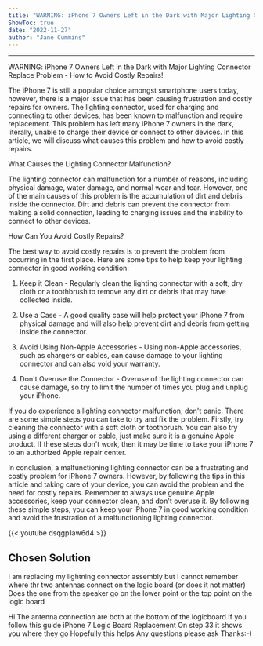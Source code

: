 ```yaml
---
title: "WARNING: iPhone 7 Owners Left in the Dark with Major Lighting Connector Replace Problem - How to Avoid Costly Repairs!"
ShowToc: true 
date: "2022-11-27"
author: "Jane Cummins"
---
```

*****
WARNING: iPhone 7 Owners Left in the Dark with Major Lighting Connector Replace Problem - How to Avoid Costly Repairs!

The iPhone 7 is still a popular choice amongst smartphone users today, however, there is a major issue that has been causing frustration and costly repairs for owners. The lighting connector, used for charging and connecting to other devices, has been known to malfunction and require replacement. This problem has left many iPhone 7 owners in the dark, literally, unable to charge their device or connect to other devices. In this article, we will discuss what causes this problem and how to avoid costly repairs.

What Causes the Lighting Connector Malfunction?

The lighting connector can malfunction for a number of reasons, including physical damage, water damage, and normal wear and tear. However, one of the main causes of this problem is the accumulation of dirt and debris inside the connector. Dirt and debris can prevent the connector from making a solid connection, leading to charging issues and the inability to connect to other devices.

How Can You Avoid Costly Repairs?

The best way to avoid costly repairs is to prevent the problem from occurring in the first place. Here are some tips to help keep your lighting connector in good working condition:

1. Keep it Clean - Regularly clean the lighting connector with a soft, dry cloth or a toothbrush to remove any dirt or debris that may have collected inside.

2. Use a Case - A good quality case will help protect your iPhone 7 from physical damage and will also help prevent dirt and debris from getting inside the connector.

3. Avoid Using Non-Apple Accessories - Using non-Apple accessories, such as chargers or cables, can cause damage to your lighting connector and can also void your warranty.

4. Don't Overuse the Connector - Overuse of the lighting connector can cause damage, so try to limit the number of times you plug and unplug your iPhone.

If you do experience a lighting connector malfunction, don't panic. There are some simple steps you can take to try and fix the problem. Firstly, try cleaning the connector with a soft cloth or toothbrush. You can also try using a different charger or cable, just make sure it is a genuine Apple product. If these steps don't work, then it may be time to take your iPhone 7 to an authorized Apple repair center.

In conclusion, a malfunctioning lighting connector can be a frustrating and costly problem for iPhone 7 owners. However, by following the tips in this article and taking care of your device, you can avoid the problem and the need for costly repairs. Remember to always use genuine Apple accessories, keep your connector clean, and don't overuse it. By following these simple steps, you can keep your iPhone 7 in good working condition and avoid the frustration of a malfunctioning lighting connector.

{{< youtube dsqgp1aw6d4 >}} 



## Chosen Solution
 I am replacing my lightning connector assembly but I cannot remember where thr two antennas connect on the logic board (or does it not matter)
Does the one from the speaker go on the lower point or the top point on the logic board

 Hi
The antenna connection are both at the bottom of the logicboard
If you follow this guide
iPhone 7 Logic Board Replacement
On step 33 it shows you where they go
Hopefully this helps
Any questions please ask
Thanks:-)





